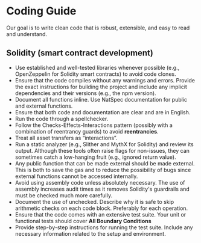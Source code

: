 # Coding Guide
Our goal is to write clean code that is robust, extensible, and easy to read and understand.

## Solidity (smart contract development)
- Use established and well-tested libraries whenever possible (e.g., OpenZeppelin for Solidity smart contracts) to avoid code clones.
- Ensure that the code compiles without any warnings and errors. Provide the exact instructions for building the project and include any implicit dependencies and their versions (e.g., the npm version).
- Document all functions inline. Use NatSpec documentation for public and external functions.
- Ensure that both code and documentation are clear and are in English.
- Run the code through a spellchecker.
- Follow the Checks-Effects-Interactions pattern (possibly with a combination of reentrancy guards) to avoid __reentrancies__.
- Treat all asset transfers as “interactions”.
- Run a static analyzer (e.g., Slither and MythX for Solidity) and review its output. Although these tools often raise flags for non-issues, they can sometimes catch a low-hanging fruit (e.g., ignored return value).
- Any public function that can be made external should be made external. This is both to save the gas and to reduce the possibility of bugs since external functions cannot be accessed internally.
- Avoid using assembly code unless absolutely necessary. The use of assembly increases audit times as it removes Solidity's guardrails and must be checked much more carefully.
- Document the use of unchecked. Describe why it is safe to skip arithmetic checks on each code block. Preferably for each operation.
- Ensure that the code comes with an extensive test suite. Your unit or functional tests should cover __All Boundary Conditions__
- Provide step-by-step instructions for running the test suite. Include any necessary information related to the setup and environment.